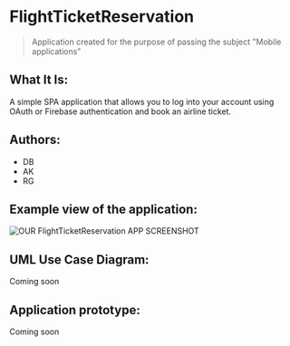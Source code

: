 # FlightTicketReservation
> Application created for the purpose of passing the subject "Mobile applications"

## What It Is:
A simple SPA application that allows you to log into your account using OAuth or Firebase authentication and book an airline ticket.

## Authors:
- DB
- AK
- RG

## Example view of the application:
![OUR FlightTicketReservation APP SCREENSHOT](./ "D")

## UML Use Case Diagram:
Coming soon

## Application prototype:
Coming soon
